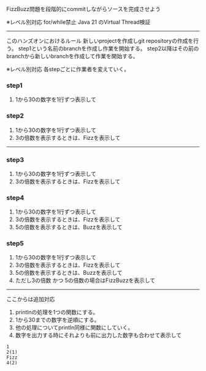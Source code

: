 
FizzBuzz問題を段階的にcommitしながらソースを完成させよう

※レベル別対応
for/while禁止
Java 21 のVirtual Thread検証

----
このハンズオンにおけるルール
新しいprojectを作成しgit repositoryの作成を行う。
step1という名前のbranchを作成し作業を開始する。
step2以降はその前のbranchから新しいbranchを作成して作業を開始する。

※レベル別対応
各stepごとに作業者を変えていく。

### step1
1. 1から30の数字を1行ずつ表示して

### step2

1. 1から30の数字を1行ずつ表示して
1. 3の倍数を表示するときは、Fizzを表示して

----

### step3

1. 1から30の数字を1行ずつ表示して
1. 3の倍数を表示するときは、Fizzを表示して

### step4

1. 1から30の数字を1行ずつ表示して
1. 3の倍数を表示するときは、Fizzを表示して
3. 5の倍数を表示するときは、Buzzを表示して

### step5

1. 1から30の数字を1行ずつ表示して
1. 3の倍数を表示するときは、Fizzを表示して
3. 5の倍数を表示するときは、Buzzを表示して
4. ただし3の倍数 かつ 5の倍数の場合はFizzBuzzを表示して

----

ここからは追加対応

1. printlnの処理を1つの関数にする。
2. 1から30までの数字を逆順にする。
3. 他の処理についてprintln同様に関数にしていく。
4. 数字を出力する時にそれよりも前に出力した数字も合わせて表示して
 ```
 1
 2(1)
 Fizz
 4(2)
 ```


